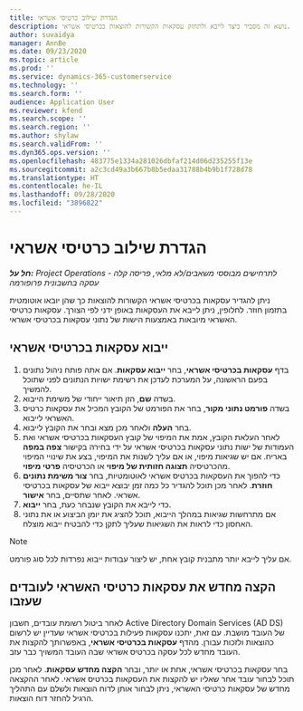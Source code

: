 ```yaml
---
title: הגדרת שילוב כרטיסי אשראי
description: נושא זה מסביר כיצד לייבא ולתחזק עסקאות הקשורות להוצאות בכרטיסי אשראי.
author: suvaidya
manager: AnnBe
ms.date: 09/23/2020
ms.topic: article
ms.prod: ''
ms.service: dynamics-365-customerservice
ms.technology: ''
ms.search.form: ''
audience: Application User
ms.reviewer: kfend
ms.search.scope: ''
ms.search.region: ''
ms.author: shylaw
ms.search.validFrom: ''
ms.dyn365.ops.version: ''
ms.openlocfilehash: 483775e1334a281026dbfaf214d06d235255f13e
ms.sourcegitcommit: a2c3cd49a3b667b8b5edaa31788b4b9b1f728d78
ms.translationtype: HT
ms.contentlocale: he-IL
ms.lasthandoff: 09/28/2020
ms.locfileid: "3896822"
---
```

# <a name="set-up-credit-card-integration"></a>הגדרת שילוב כרטיסי אשראי

_**חל על:** Project Operations לתרחישים מבוססי משאבים/לא מלאי, פריסה קלה - עסקה בחשבונית פרופורמה_

ניתן להגדיר עסקאות בכרטיסי אשראי הקשורות להוצאות כך שהן יובאו אוטומטית בתזמון חוזר. לחלופין, ניתן לייבא את העסקאות באופן ידני לפי הצורך. עסקאות כרטיסי האשראי מיובאות באמצעות הישות של נתוני עסקאות בכרטיסי אשראי.

## <a name="import-credit-card-transactions"></a>ייבוא עסקאות בכרטיסי אשראי

1. בדף **עסקאות בכרטיסי אשראי**, בחר **ייבוא עסקאות**. אם אתה פותח ניהול נתונים בפעם הראשונה, על המערכת לעדכן את רשימת ישויות הנתונים לפני שתוכל להמשיך.
2. בשדה **שם**, הזן תיאור ייחודי של משימת הייבוא.
3. בשדה **פורמט נתוני מקור**, בחר את הפורמט של הקובץ המכיל את עסקאות כרטיס האשראי לייבוא.
4. בחר **העלה** ולאחר מכן מצא ובחר את הקובץ לייבוא.
5. לאחר העלאת הקובץ, אמת את המיפוי של קובץ העסקאות בכרטיסי אשראי ואת העמודות של ישות נתוני עסקאות בכרטיסי אשראי על ידי בחירה בקישור **צפה במפה** באריח. אם יש שגיאות מיפוי, או אם עליך לשנות את המיפוי, בצע את שינויי המיפוי מהכרטיסיה **תצוגה חזותית של מיפוי** או הכרטיסיה **פרטי מיפוי**.
6. כדי להפוך את העסקאות בכרטיס אשראי לאוטומטיות, בחר **צור משימת נתונים חוזרת**. לאחר מכן תוכל להגדיר כל כמה זמן יבוצא ייבוא של עסקאות בכרטיסי אשראי. לאחר שתסיים, בחר **אישור**.
7. כדי לייבא את הקובץ שנבחר כעת, בחר **ייבוא**.
8. אם מתרחשות שגיאות במהלך הייבוא, תוכל להציג את יומן הביצוע או את נתוני האחסון כדי לראות את השגיאות שעליך לתקן כדי להבטיח ייבוא מוצלח.

> [!NOTE]
> אם עליך לייבא יותר מתבנית קובץ אחת, יש ליצור עבודות ייבוא נפרדות לכל סוג פורמט.

## <a name="reassign-the-credit-card-transactions-for-terminated-employees"></a>הקצה מחדש את עסקאות כרטיסי האשראי לעובדים שעזבו

לאחר ביטול רשומת עובדים, חשבון Active Directory Domain Services‏ (AD DS) של העובד מושבת. עם זאת, יתכנו עסקאות פעילות בכרטיסי אשראי שעדיין יש לרשום כהוצאות ולזכות עבורן. מהדף **עסקאות בכרטיסי אשראי**, באפשרותך להקצות את העובד מחדש לכל עסקה בכרטיס אשראי שבה העובד המשויך כבר עזב.

בחר עסקאות בכרטיסי אשראי, אחת או יותר, ובחר **הקצה מחדש עסקאות**. לאחר מכן תוכל לבחור עובד אחר שאליו יש להקצות את העסקאות בכרטיס אשראי. לאחר ההקצאה מחדש של עסקאות כרטיסי האשראי, ניתן לבחור אותן לדוח הוצאות ולשלם עם התהליך הרגיל להחזר דוח הוצאות.
